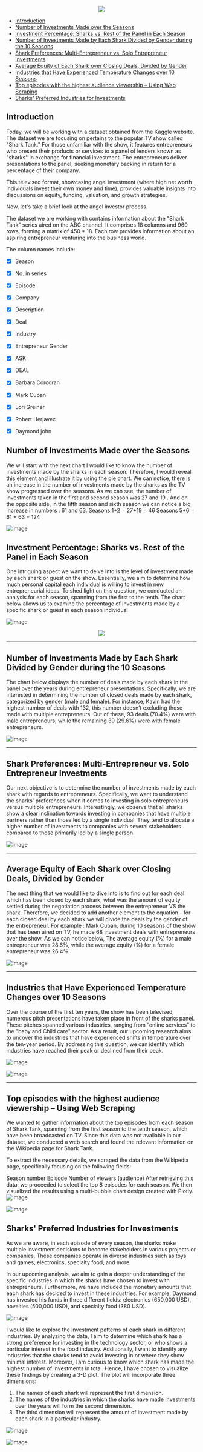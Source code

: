 <p align="center">
  <img src="images/shark_tank_header.jpg" />
</p>




* [Introduction](#Introduction)
* [Number of Investments Made over the Seasons](#Number-of-Investments-Made-over-the-Seasons)
* [Investment Percentage: Sharks vs. Rest of the Panel in Each Season](#Investment-Percentage-Sharks-vs-Rest-of-the-Panel-in-Each-Season)
* [Number of Investments Made by Each Shark Divided by Gender during the 10 Seasons](#Number-of-Investments-Made-by-Each-Shark-Divided-by-Gender-during-the-10-Seasons)
* [Shark Preferences: Multi-Entrepreneur vs. Solo Entrepreneur Investments](#Shark-Preferences-Multi-Entrepreneur-vs-Solo-Entrepreneur-Investments)
* [Average Equity of Each Shark over Closing Deals, Divided by Gender](#Average-Equity-of-Each-Shark-over-Closing-Deals,-Divided-by-Gender)
* [Industries that Have Experienced Temperature Changes over 10 Seasons](#Industries-that-Have-Experienced-Temperature-Changes-over-10-Seasons)
* [Top episodes with the highest audience viewership – Using Web Scraping](#Top-episodes-with-the-highest-audience-viewership–Using-Web-Scraping)
* [Sharks' Preferred Industries for Investments](#sharks-preferred-industries-for-investments)


## Introduction 
Today, we will be working with a dataset obtained from the Kaggle website. The dataset we are focusing on pertains to the popular TV show called "Shark Tank." For those unfamiliar with the show, it features entrepreneurs who present their products or services to a panel of lenders known as "sharks" in exchange for financial investment. The entrepreneurs deliver presentations to the panel, seeking monetary backing in return for a percentage of their company.

This televised format, showcasing angel investment (where high net worth individuals invest their own money and time), provides valuable insights into discussions on equity, funding, valuation, and growth strategies.

Now, let's take a brief look at the angel investor process.

The dataset we are working with contains information about the "Shark Tank" series aired on the ABC channel. It comprises 18 columns and 960 rows, forming a matrix of 450 * 18. Each row provides information about an aspiring entrepreneur venturing into the business world.

The column names include: 

- [x] Season                            
- [x] No. in series
- [x] Episode
- [x] Company
- [x] Description
- [x] Deal
- [x] Industry
- [x] Entrepreneur Gender
- [x] ASK
- [x] DEAL
- [x] Barbara Corcoran
- [x] Mark Cuban
- [x] Lori Greiner
- [x] Robert Herjavec
- [x] Daymond john 


## Number of Investments Made over the Seasons
We will start with the next chart I would like to know the number of investments made by the sharks in each season. Therefore, I would reveal this element and illustrate it by using  the pie chart.
We can notice, there is an increase in the number of investments made by the sharks as the TV show progressed over the seasons.
As we can see, the number of investments taken in the first and second season was 27 and 19 .
And on the opposite side, in the fifth season  and sixth season we can notice a big increase in numbers : 61 and 63.
Seasons 1+2  = 27+19 = 46
Seasons 5+6 = 61 + 63 = 124

![image](https://github.com/AnalyticsForPleasure/dive_into_shark_tank/assets/28948369/ba36aab0-718a-4310-b7cc-68b869f5a7c8)


## Investment Percentage: Sharks vs. Rest of the Panel in Each Season
One intriguing aspect we want to delve into is the level of investment made by each shark or guest on the show. Essentially, we aim to determine how much personal capital each individual is willing to invest in new entrepreneurial ideas. To shed light on this question, we conducted an analysis for each season, spanning from the first to the tenth. The chart below allows us to examine the percentage of investments made by a specific shark or guest in each season individual

![image](https://github.com/AnalyticsForPleasure/dive_into_shark_tank/assets/28948369/a280c684-2525-4342-ad40-39aafb2fce31)



<p align="center">
  <img src="images/whaffle_seasons/waffle_plot.gif">
</p>


---

## Number of Investments Made by Each Shark Divided by Gender during the 10 Seasons
The chart below displays the number of deals made by each shark in the panel over the years during entrepreneur presentations. Specifically, we are interested in determining the number of closed deals made by each shark, categorized by gender (male and female). For instance, Kavin had the highest number of deals with 132, this number doesn’t excluding those made with multiple entrepreneurs. Out of these, 93 deals (70.4%) were with male entrepreneurs, while the remaining 39 (29.6%) were with female entrepreneurs.

![image](https://github.com/AnalyticsForPleasure/dive_into_shark_tank/assets/28948369/cb3534ad-fd37-4580-bc62-2ae04acf3297)

---

## Shark Preferences: Multi-Entrepreneur vs. Solo Entrepreneur Investments
Our next objective is to determine the number of investments made by each shark with regards to entrepreneurs. Specifically, we want to understand the sharks' preferences when it comes to investing in solo entrepreneurs versus multiple entrepreneurs.
Interestingly, we observe that all sharks show a clear inclination towards investing in companies that have multiple partners rather than those led by a single individual. They tend to allocate a higher number of investments to companies with several stakeholders compared to those primarily led by a single person.

![image](https://github.com/AnalyticsForPleasure/dive_into_shark_tank/assets/28948369/4deb1b6c-c7c4-440c-bb53-4132d4822100)


---

## Average Equity of Each Shark over Closing Deals, Divided by Gender
The next thing that we would like to dive into is to find out for each deal which has been closed by each shark, what was the amount of equity settled during the negotiation process between the entrepreneur VS the shark. Therefore, we decided to add another element to the equation - for each closed deal by each shark we will divide the deals by the gender of the entrepreneur. For example : Mark Cuban, during 10 seasons of the show that has been aired on TV, he made 68 investment deals with entrepreneurs over the show. As we can notice below, The average equity (%) for a male entrepreneur was 28.6%, while the average equity (%) for a female entrepreneur was 26.4%.



![image](https://github.com/AnalyticsForPleasure/dive_into_shark_tank/assets/28948369/ecc19377-a3da-41f0-b224-ffd21aab5f29)

---

## Industries that Have Experienced Temperature Changes over 10 Seasons

Over the course of the first ten years, the show has been televised, numerous pitch presentations have taken place in front of the sharks panel. These pitches spanned various industries, ranging from “online services” to the "baby and Child care" sector. As a result, our upcoming research aims to uncover the industries that have experienced shifts in temperature over the ten-year period. By addressing this question, we can identify which industries have reached their peak or declined from their peak.


 ![image](https://github.com/AnalyticsForPleasure/dive_into_shark_tank/assets/28948369/0a43c527-2f6b-41e9-a12a-f0a8811f333b)



![image](https://github.com/AnalyticsForPleasure/dive_into_shark_tank/assets/28948369/6a449aee-3478-453b-b346-579cf2de9381)




---
## Top episodes with the highest audience viewership – Using Web Scraping

We wanted to gather information about the top episodes from each season of Shark Tank, spanning from the first season to the tenth season, which have been broadcasted on TV. Since this data was not available in our dataset, we conducted a web search and found the relevant information on the Wikipedia page for Shark Tank.

To extract the necessary details, we scraped the data from the Wikipedia page, specifically focusing on the following fields:

Season number
Episode
Number of viewers (audience)
After retrieving this data, we proceeded to select the top 8 episodes for each season. We then visualized the results using a multi-bubble chart design created with Plotly.
![image](https://github.com/AnalyticsForPleasure/dive_into_shark_tank/assets/28948369/c842ed9a-a41b-468f-98fa-70a614a1c10b)

![image](https://github.com/AnalyticsForPleasure/dive_into_shark_tank/assets/28948369/06908ef2-6ef8-41bf-ad4d-e8aff974618f)





## Sharks' Preferred Industries for Investments
As we are aware, in each episode of every season, the sharks make multiple investment decisions to become stakeholders in various projects or companies. These companies operate in diverse industries such as toys and games, electronics, specialty food, and more.

In our upcoming analysis, we aim to gain a deeper understanding of the specific industries in which the sharks have chosen to invest with entrepreneurs. Furthermore, we have included the monetary amounts that each shark has decided to invest in these industries. For example, Daymond has invested his funds in three different fields: electronics (650,000 USD), novelties (500,000 USD), and specialty food (380 USD).

![image](https://github.com/AnalyticsForPleasure/dive_into_shark_tank/assets/28948369/8c45ac2a-fb30-445e-9eef-7cbd433ad536)

I would like to explore the investment patterns of each shark in different industries. By analyzing the data, I aim to determine which shark has a strong preference for investing in the technology sector, or who shows a particular interest in the food industry. Additionally, I want to identify any industries that the sharks tend to avoid investing in or where they show minimal interest. Moreover, I am curious to know which shark has made the highest number of investments in total. 
Hence, I have chosen to visualize these findings by creating a 3-D plot. The plot will incorporate three dimensions:
1.	The names of each shark will represent the first dimension.
2.	The names of the industries in which the sharks have made investments over the years will form the second dimension.
3.	The third dimension will represent the amount of investment made by each shark in a particular industry.

![image](https://github.com/AnalyticsForPleasure/dive_into_shark_tank/assets/28948369/3abf4460-c900-4fc9-9587-3593a5f91c75)


![image](https://github.com/AnalyticsForPleasure/dive_into_shark_tank/assets/28948369/fa1f56af-f8f6-4ef1-893a-fd89e81c7951)





